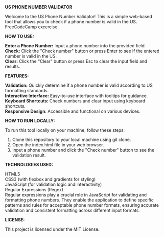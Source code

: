 **US PHONE NUMBER VALIDATOR**

Welcome to the US Phone Number Validator! This is a simple web-based tool that allows you to check if a phone number is valid in the US. FreeCodeCamp excercise.

**HOW TO USE:** 

**Enter a Phone Number:** Input a phone number into the provided field.<br />
**Check:** Click the "Check number" button or press Enter to see if the entered number is valid in the US.<br />
**Clear:** Click the "Clear" button or press Esc to clear the input field and results.

**FEATURES:**

**Validation:** Quickly determine if a phone number is valid according to US formatting standards.<br />
**Interactive Interface:** Easy-to-use interface with tooltips for guidance.<br />
**Keyboard Shortcuts:** Check numbers and clear input using keyboard shortcuts.<br />
**Responsive Design:** Accessible and functional on various devices.

**HOW TO RUN LOCALLY:**

To run this tool locally on your machine, follow these steps:

1. Clone this repository to your local machine using git clone.<br />
2. Open the index.html file in your web browser.<br />
3. Input a phone number and click the "Check number" button to see the validation result.

**TECHNOLOGIES USED:**

HTML5<br />
CSS3 (with flexbox and gradients for styling)<br />
JavaScript (for validation logic and interactivity)<br />
Regular Expressions (Regex)<br />
Regular expressions play a crucial role in JavaScript for validating and formatting phone numbers. They enable the application to define specific patterns and rules for acceptable phone number formats, ensuring accurate validation and consistent formatting across different input formats.

**LICENSE:**

This project is licensed under the MIT License.
